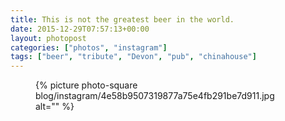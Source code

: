 ```yaml
---
title: This is not the greatest beer in the world.
date: 2015-12-29T07:57:13+00:00
layout: photopost
categories: ["photos", "instagram"]
tags: ["beer", "tribute", "Devon", "pub", "chinahouse"]
---
```


<figure class="photo photo--square">
  {% picture photo-square blog/instagram/4e58b9507319877a75e4fb291be7d911.jpg alt="" %}
</figure>


